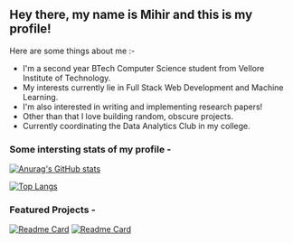 ## Hey there, my name is Mihir and this is my profile!

Here are some things about me :-
- I'm a second year BTech Computer Science student from Vellore Institute of Technology.
- My interests currently lie in Full Stack Web Development and Machine Learning.
- I'm also interested in writing and implementing research papers!
- Other than that I love building random, obscure projects.
- Currently coordinating the Data Analytics Club in my college.

### Some intersting stats of my profile -

[![Anurag's GitHub stats](https://github-readme-stats.vercel.app/api?username=mihirgupte&count_private=true)](https://github.com/anuraghazra/github-readme-stats)

[![Top Langs](https://github-readme-stats.vercel.app/api/top-langs/?username=mihirgupte&langs_count=8&layout=compact)](https://github.com/anuraghazra/github-readme-stats)

### Featured Projects -
[![Readme Card](https://github-readme-stats.vercel.app/api/pin/?username=mihirgupte&repo=gameblob)](https://github.com/mihirgupte/gameblob)
[![Readme Card](https://github-readme-stats.vercel.app/api/pin/?username=mihirgupte&repo=pscan-hadoop)](https://github.com/mihirgupte/pscan-hadoop)
